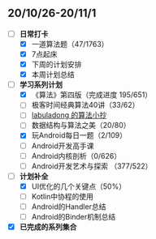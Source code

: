 ## 20/10/26-20/11/1
- [ ] **日常打卡**
  - [x] 一道算法题（47/1763）
  - [x] 7点起床
  - [x] 下周的计划安排
  - [x] 本周计划总结
- [ ] **学习系列计划**
  - [x] 《算法》第四版（完成进度 195/651）
  - [ ] 极客时间经典算法40讲（33/62）
  - [ ] [labuladong 的算法小抄](https://labuladong.gitbook.io/algo/)
  - [ ] 数据结构与算法之美（20/80）
  - [x] 玩Android每日一题（2/109）
  - [ ] Android开发高手课 
  - [ ] Android内核剖析（0/626）
  - [ ] Android开发艺术与探索 （377/522）
- [ ] **计划补全**
   - [x] UI优化的几个关键点（50%）
   - [ ] Kotlin中协程的使用
   - [ ] Android的Handler总结
   - [ ] Android的Binder机制总结
- [x] **已完成的系列集合**